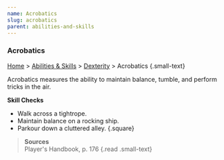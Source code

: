```yaml
---
name: Acrobatics
slug: acrobatics
parent: abilities-and-skills
---
```

### Acrobatics
[Home](dm-operations-center) > [Abilities & Skills](abilities-and-skills) > [Dexterity](dexterity) > Acrobatics {.small-text}

Acrobatics measures the ability to maintain balance, tumble, and perform tricks in the air.

**Skill Checks**<br/>
- Walk across a tightrope.
- Maintain balance on a rocking ship.
- Parkour down a cluttered alley.
{.square}

> **Sources** <br/>
> Player's Handbook, p. 176
{.read .small-text}


